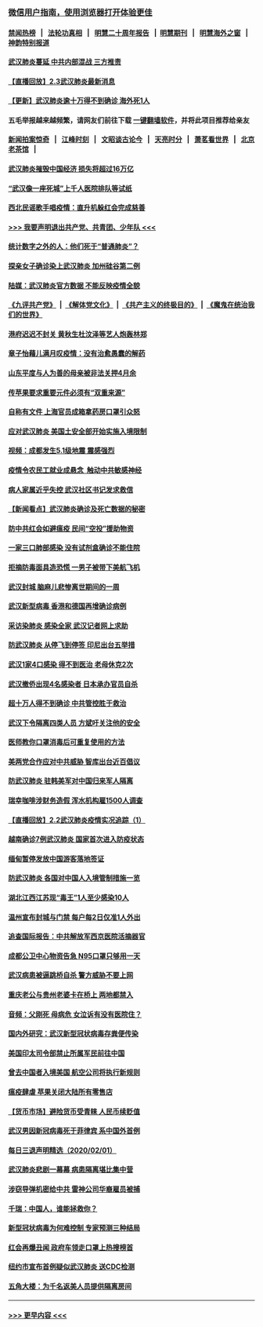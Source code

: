### [微信用户指南，使用浏览器打开体验更佳](https://github.com/gfw-breaker/banned-news1/blob/master/indexes/wechat-guide.md?t=0)
#### [禁闻热榜](热点新闻.md?t=0)  &nbsp;&nbsp;|&nbsp;&nbsp; [法轮功真相](https://github.com/gfw-breaker/truth/blob/master/README.md?t=0) &nbsp;&nbsp;|&nbsp;&nbsp; [明慧二十周年报告](https://github.com/gfw-breaker/mh-reports/blob/master/README.md?t=0) &nbsp;&nbsp;|&nbsp;&nbsp;[明慧期刊](https://github.com/gfw-breaker/mh-qikan) &nbsp;&nbsp;|&nbsp;&nbsp; [明慧海外之窗](https://github.com/gfw-breaker/mh-news/blob/master/README.md?t=0) &nbsp;&nbsp;|&nbsp;&nbsp; [神韵特别报道](https://github.com/gfw-breaker/mh-news/blob/master/shenyun.md?t=0)
#### [武汉肺炎蔓延 中共内部混战 三方推责](../pages/nsc413/n11839612.md?t=02031122) 
#### [【直播回放】2.3武汉肺炎最新消息](../pages/nsc413/n11840124.md?t=02031122) 
#### [【更新】武汉肺炎逾十万得不到确诊 海外死1人](../pages/nsc413/n11801312.md?t=02031122) 
#### 五毛举报越来越频繁，请网友们前往下载 [一键翻墙软件](https://github.com/gfw-breaker/ssr-accounts)，并将此项目推荐给亲友
#### [新闻拍案惊奇](https://github.com/gfw-breaker/banned-news1/blob/master/pages/link4.md) &nbsp;&nbsp;|&nbsp;&nbsp; [江峰时刻](https://github.com/gfw-breaker/banned-news1/blob/master/pages/link4.md) &nbsp;&nbsp;|&nbsp;&nbsp; [文昭谈古论今](https://github.com/gfw-breaker/banned-news1/blob/master/pages/link4.md) &nbsp;&nbsp;|&nbsp;&nbsp; [天亮时分](https://github.com/gfw-breaker/banned-news1/blob/master/pages/link4.md) &nbsp;&nbsp;|&nbsp;&nbsp; [萧茗看世界](https://github.com/gfw-breaker/banned-news1/blob/master/pages/link4.md) &nbsp;&nbsp;|&nbsp;&nbsp; [北京老茶馆](https://github.com/gfw-breaker/banned-news1/blob/master/pages/link4.md) &nbsp;&nbsp;|&nbsp;&nbsp; 
#### [武汉肺炎摧毁中国经济 损失将超过16万亿](../pages/nsc413/n11839723.md?t=02031122) 
#### [“武汉像一座死城”上千人医院排队等试纸](../pages/nsc413/n11839724.md?t=02031122) 
#### [西北民谣歌手唱疫情：直升机躲红会完成慈善](../pages/nsc413/n11839757.md?t=02031122) 
#### [>>> 我要声明退出共产党、共青团、少年队 <<<](https://github.com/begood0513/goodnews/blob/master/quit/letter.md) 
#### [统计数字之外的人：他们死于“普通肺炎”？](../pages/nsc413/n11839788.md?t=02031122) 
#### [探亲女子确诊染上武汉肺炎 加州硅谷第二例](../pages/nsc413/n11839784.md?t=02031122) 
#### [陆媒：武汉肺炎官方数据 不能反映疫情全貌](../pages/nsc413/n11839828.md?t=02031122) 
#### [《九评共产党》](https://github.com/begood0513/9ping.md/blob/master/README.md) &nbsp;|&nbsp; [《解体党文化》](../../../../jtdwh.md/blob/master/README.md)  &nbsp;|&nbsp; [《共产主义的终极目的》](../../../../gczydzjmd.md/blob/master/README.md) &nbsp;|&nbsp; [《魔鬼在统治我们的世界》](../../../../mgztzwmdsj.md/blob/master/README.md) 
#### [港府迟迟不封关 黄秋生杜汶泽等艺人炮轰林郑](../pages/nsc413/n11839562.md?t=02031122) 
#### [章子怡藉儿满月叹疫情：没有治愈愚蠢的解药](../pages/nsc413/n11839428.md?t=02031122) 
#### [山东平度与人为善的母亲被非法关押4月余](../pages/nsc413/n11834949.md?t=02031122) 
#### [传苹果要求重要元件必须有“双重来源”](../pages/nsc413/n11839717.md?t=02031122) 
#### [自称有文件 上海官员成箱拿药房口罩引众怒](../pages/nsc413/n11839279.md?t=02031122) 
#### [应对武汉肺炎 美国土安全部开始实施入境限制](../pages/nsc413/n11839729.md?t=02031122) 
#### [视频：成都发生5.1级地震 震感强烈](../pages/nsc413/n11839732.md?t=02031122) 
#### [疫情令农民工就业成悬念  触动中共敏感神经](../pages/nsc413/n11839625.md?t=02031122) 
#### [病人家属近乎失控 武汉社区书记发求救信](../pages/nsc413/n11839621.md?t=02031122) 
#### [【新闻看点】武汉肺炎确诊及死亡数据的秘密](../pages/nsc413/n11839539.md?t=02031122) 
#### [防中共红会如避瘟疫 民间“空投”援助物资](../pages/nsc413/n11839313.md?t=02031122) 
#### [一家三口肺部感染 没有试剂盒确诊不能住院](../pages/nsc413/n11839581.md?t=02031122) 
#### [拒摘防毒面具造恐慌 一男子被带下美航飞机](../pages/nsc413/n11839455.md?t=02031122) 
#### [武汉封城 脑麻儿悲惨离世期间的一周](../pages/nsc413/n11839378.md?t=02031122) 
#### [武汉新型病毒 香港和德国再增确诊病例](../pages/nsc413/n11839381.md?t=02031122) 
#### [采访染肺炎 感染全家 武汉记者网上求助](../pages/nsc413/n11839411.md?t=02031122) 
#### [防武汉肺炎 从停飞到停签 印尼出台五举措](../pages/nsc413/n11839282.md?t=02031122) 
#### [武汉1家4口感染 得不到医治 老母休克2次](../pages/nsc413/n11839277.md?t=02031122) 
#### [武汉撤侨出现4名感染者 日本承办官员自杀](../pages/nsc413/n11839044.md?t=02031122) 
#### [超十万人得不到确诊 中共管控胜于救治](../pages/nsc413/n11838462.md?t=02031122) 
#### [武汉下令隔离四类人员 方斌吁关注他的安全](../pages/nsc413/n11838878.md?t=02031122) 
#### [医师教你口罩消毒后可重复使用的方法](../pages/nsc413/n11839225.md?t=02031122) 
#### [美两党合作应对中共威胁 智库出台近百倡议](../pages/nsc413/n11838437.md?t=02031122) 
#### [防武汉肺炎 驻韩美军对中国归来军人隔离](../pages/nsc413/n11838970.md?t=02031122) 
#### [瑞幸咖啡涉财务造假 浑水机构雇1500人调查](../pages/nsc413/n11838486.md?t=02031122) 
#### [【直播回放】2.2武汉肺炎疫情实况追踪（1）](../pages/nsc413/n11838871.md?t=02031122) 
#### [越南确诊7例武汉肺炎 国家首次进入防疫状态](../pages/nsc413/n11838860.md?t=02031122) 
#### [缅甸暂停发放中国游客落地签证](../pages/nsc413/n11838730.md?t=02031122) 
#### [防武汉肺炎 各国对中国人入境管制措施一览](../pages/nsc413/n11838726.md?t=02031122) 
#### [湖北江西江苏现“毒王”1人至少感染10人](../pages/nsc413/n11838670.md?t=02031122) 
#### [温州宣布封城与门禁 每户每2日仅准1人外出](../pages/nsc413/n11838748.md?t=02031122) 
#### [追查国际报告：中共解放军西京医院活摘器官](../pages/nsc413/n11838359.md?t=02031122) 
#### [成都公卫中心物资告急 N95口罩只够用一天](../pages/nsc413/n11834896.md?t=02031122) 
#### [武汉病患被逼跳桥自杀 警方威胁不要上网](../pages/nsc413/n11838521.md?t=02031122) 
#### [重庆老公与贵州老婆卡在桥上 两地都禁入](../pages/nsc413/n11838677.md?t=02031122) 
#### [音频：父刚死 母病危 女泣诉有没有医院住？](../pages/nsc413/n11838501.md?t=02031122) 
#### [国内外研究：武汉新型冠状病毒存粪便传染](../pages/nsc413/n11838353.md?t=02031122) 
#### [美国印太司令部禁止所属军民前往中国](../pages/nsc413/n11838418.md?t=02031122) 
#### [曾去中国者入境美国 航空公司将执行新规则](../pages/nsc413/n11838375.md?t=02031122) 
#### [瘟疫肆虐 苹果关闭大陆所有零售店](../pages/nsc413/n11838235.md?t=02031122) 
#### [【货币市场】避险货币受青睐 人民币续贬值](../pages/nsc413/n11838086.md?t=02031122) 
#### [武汉男因新冠病毒死于菲律宾 系中国外首例](../pages/nsc413/n11838247.md?t=02031122) 
#### [每日三退声明精选（2020/02/01）](../pages/nsc413/n11838281.md?t=02031122) 
#### [武汉肺炎悲剧一幕幕 病患隔离堪比集中营](../pages/nsc413/n11838047.md?t=02031122) 
#### [涉窃导弹机密给中共 雷神公司华裔雇员被捕](../pages/nsc413/n11838129.md?t=02031122) 
#### [千瑞：中国人，谁能拯救你？](../pages/nsc413/n11838069.md?t=02031122) 
#### [新型冠状病毒为何难控制 专家预测三种结局](../pages/nsc413/n11838002.md?t=02031122) 
#### [红会再爆丑闻 政府车领走口罩上热搜榜首](../pages/nsc413/n11837825.md?t=02031122) 
#### [纽约市宣布首例疑似武汉肺炎 送CDC检测](../pages/nsc413/n11837852.md?t=02031122) 
#### [五角大楼：为千名返美人员提供隔离房间](../pages/nsc413/n11837831.md?t=02031122) 

----
#### [ >>> 更早内容 <<< ](../indexes/nsc413-earlier.md)
